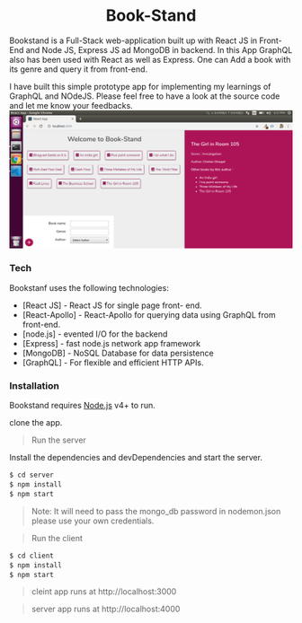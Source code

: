 <h1 align="center">Book-Stand</h1>
Bookstand is a Full-Stack web-application built up with React JS in Front-End and Node JS, Express JS ad MongoDB in backend. In this App GraphQL also has been used with React as well as Express. One can Add a book with its genre and query it from front-end.

I have built this simple prototype app for implementing my learnings of GraphQL and NOdeJS. Please feel free to have a look at the source code and let me know your feedbacks.
<img src="./bookstand.png">

### Tech

Bookstanf uses the following technologies: 

* [React JS] - React JS for single page front- end.
* [React-Apollo] - React-Apollo for querying data using GraphQL from front-end.
* [node.js] - evented I/O for the backend
* [Express] - fast node.js network app framework
* [MongoDB] - NoSQL Database for data persistence
* [GraphQL] - For flexible and efficient HTTP APIs.


### Installation

Bookstand requires [Node.js](https://nodejs.org/) v4+ to run.

clone the app.

> Run the server

Install the dependencies and devDependencies and start the server.

```sh
$ cd server
$ npm install
$ npm start
```

> Note: It will need to pass the mongo_db password in nodemon.json please use your own credentials.

> Run the client 

```sh
$ cd client
$ npm install
$ npm start
```
> cleint app runs at  http://localhost:3000

> server app runs at  http://localhost:4000

